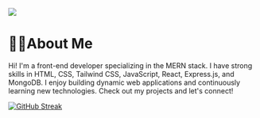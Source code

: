 ![](https://i.ibb.co/kyM7FML/Black-and-White-Gradient-Personal-Linked-In-Banner.png)

# 🧑‍💻About Me
Hi! I'm a front-end developer specializing in the MERN stack. I have strong skills in HTML, CSS, Tailwind CSS, JavaScript, React, Express.js, and MongoDB. I enjoy building dynamic web applications and continuously learning new technologies. Check out my projects and let's connect!



[![GitHub Streak](https://streak-stats.demolab.com/?user=shakurShirajul)](https://git.io/streak-stats)



